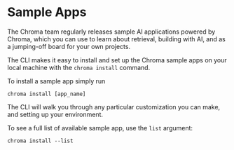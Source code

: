 # Sample Apps

The Chroma team regularly releases sample AI applications powered by Chroma, which you can use to learn about retrieval, building with AI, and as a jumping-off board for your own projects.

The CLI makes it easy to install and set up the Chroma sample apps on your local machine with the `chroma install` command.

To install a sample app simply run

```terminal
chroma install [app_name]
```

The CLI will walk you through any particular customization you can make, and setting up your environment.

To see a full list of available sample app, use the `list` argument:

```terminal
chroma install --list
```
